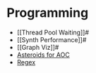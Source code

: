 # Programming

- [[Thread Pool Waiting]]#
- [[Synth Performance]]#
- [[Graph Viz]]#
- [Asteroids for AOC](https://chrismaughan.com/blog/coding/2018_12_10_aoc_asteroids/)
- [Regex](https://chrismaughan.com/blog/coding/2019_06_16_regex/)

